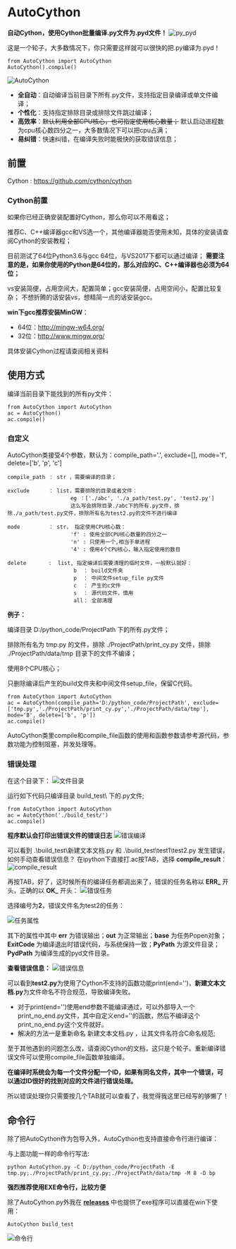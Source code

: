 # AutoCython

**自动Cython，使用Cython批量编译.py文件为.pyd文件！**
![py_pyd][1]

这是一个轮子，大多数情况下，你只需要这样就可以很快的把.py编译为.pyd！

    from AutoCython import AutoCython
    AutoCython().compile()

![AutoCython][2]

* **全自动**：自动编译当前目录下所有.py文件，支持指定目录编译或单文件编译；
* **个性化**：支持指定排除目录或排除文件跳过编译；
* **高效率**：~~默认利用全部CPU核心，也可指定使用核心数量；~~ 默认启动进程数为cpu核心数四分之一，大多数情况下可以把cpu占满；
* **易纠错**：快速纠错，在编译失败时能极快的获取错误信息；

## 前置

Cython : <https://github.com/cython/cython>

### Cython前置

如果你已经正确安装配置好Cython，那么你可以不用看这；

推荐C、C++编译器gcc和VS选一个，其他编译器能否使用未知，具体的安装请查阅Cython的安装教程；

目前测试了64位Python3.6与gcc 64位，与VS2017下都可以通过编译；
**需要注意的是，如果你使用的Python是64位的，那么对应的C、C++编译器也必须为64位；**

vs安装简便，占用空间大，配置简单；gcc安装简便，占用空间小，配置比较复杂；
不想折腾的话安装vs，想精简一点的话安装gcc。

**win下gcc推荐安装MinGW**：

* 64位：<http://mingw-w64.org/>
* 32位：<http://www.mingw.org/>

具体安装Cython过程请查阅相关资料

## 使用方式

编译当前目录下能找到的所有py文件：

    from AutoCython import AutoCython
    ac = AutoCython()
    ac.compile()

### 自定义

AutoCython类接受4个参数，默认为：compile_path='.', exclude=[], mode='f', delete=['b', 'p', 'c']

    compile_path ： str ，需要编译的目录；

    exclude      ： list，需要排除的目录或者文件：
                        eg ：['./abc', './a_path/test.py', 'test2.py']
                        这么写会排除目录./abc下的所有.py文件，排除./a_path/test.py文件，排除所有名为test2.py的文件不进行编译

    mode         ： str， 指定使用CPU核心数：
                        'f' : 使用全部CPU核心数量的四分之一
                        'n' : 只使用一个,相当于单进程
                        '4' : 使用4个CPU核心，输入指定使用的数目

    delete       :  list, 指定编译后需要清理的临时文件，一般默认就好：
                         b  ： build文件夹
                         p  ： 中间文件setup_file py文件
                         c  ： 产生的c文件
                         s  ： 源代码文件，慎用
                         all： 全部清理

**例子：**

编译目录 D:/python_code/ProjectPath 下的所有.py文件；

排除所有名为 tmp.py 的文件，排除 ./ProjectPath/print_cy.py 文件，排除 ./ProjectPath/data/tmp 目录下的文件不编译；

使用8个CPU核心；

只删除编译后产生的build文件夹和中间文件setup_file，保留C代码。

    from AutoCython import AutoCython
    ac = AutoCython(compile_path='D:/python_code/ProjectPath', exclude=['tmp.py','./ProjectPath/print_cy.py','./ProjectPath/data/tmp'], mode='8', delete=['b', 'p'])
    ac.compile()

AutoCython类里compile和compile_file函数的使用和函数参数请参考源代码，参数功能为控制阻塞，并发处理等。

### 错误处理

在这个目录下：
![文件目录][3]

运行如下代码只编译目录 build_test\ 下的.py文件;

    from AutoCython import AutoCython
    ac = AutoCython('./build_test/')
    ac.compile()

**程序默认会打印出错误文件的错误日志**
![错误编译][4]

可以看到 .\build_test\新建文本文档.py 和 .\build_test\test1\test2.py 发生错误，如何手动查看错误信息？
在ipython下直接打.ac按TAB，选择 **compile_result**：
![compile_result][5]

再按TAB，好了，这时候所有的编译任务都调出来了，错误的任务名称以 **ERR_** 开头，正确的以 **OK_** 开头：
![错误任务][6]

选择编号为**2**，错误文件名为test2的任务：

![任务属性][7]

其下的属性中其中 **err** 为错误输出；**out** 为正常输出；**base** 为任务Popen对象；**ExitCode** 为编译退出时错误代码，与系统保持一致；**PyPath** 为源文件目录；**PydPath** 为编译生成的pyd文件目录。

**查看错误信息：**
![错误信息][8]

可以看到**test2.py**为使用了Cython不支持的函数功能print(end='')，**新建文本文档.py**为文件命名不符合规范，导致编译失败。

* 对于print(end='')使用end参数不能编译通过，可以外部导入一个print_no_end.py文件，其中自定义end=''的函数，然后不编译这个print_no_end.py这个文件就好。
* 解决的方法一是重新命名 新建文本文档.py ，让其文件名符合C命名规范;

至于其他遇到的问题怎么改，请查阅Cython的文档，这只是个轮子。重新编译错误文件可以使用compile_file函数单独编译。

**在编译时系统会为每一个文件分配一个ID，如果有同名文件，其中一个错误，可以通过ID很好的找到对应的文件进行错误处理。**

所以错误处理你只需要按几个TAB就可以查看了，我觉得我这里已经写的够懒了！

## 命令行

除了把AutoCython作为包导入外，AutoCython也支持直接命令行进行编译：

与上面功能一样的命令行写法:

    python AutoCython.py -C D:/python_code/ProjectPath -E tmp.py;./ProjectPath/print_cy.py;./ProjectPath/data/tmp -M 8 -D bp
**强烈推荐使用EXE命令行，比较方便**

除了AutoCython.py外我在 **[releases][9]** 中也提供了exe程序可以直接在win下使用：

    AutoCython build_test

![命令行][11]

  [1]: https://raw.githubusercontent.com/EVA-JianJun/GitPigBed/master/blog_files/img/AutoCython_20210824.png
  [2]: https://raw.githubusercontent.com/EVA-JianJun/GitPigBed/master/blog_files/img/AutoCython_20200316_2.jpg
  [3]: https://raw.githubusercontent.com/EVA-JianJun/GitPigBed/master/blog_files/img/AutoCython_20200316_3.jpg
  [4]: https://raw.githubusercontent.com/EVA-JianJun/GitPigBed/master/blog_files/img/AutoCython_20200316_4.jpg
  [5]: https://raw.githubusercontent.com/EVA-JianJun/GitPigBed/master/blog_files/img/AutoCython_20200316_5.jpg
  [6]: https://raw.githubusercontent.com/EVA-JianJun/GitPigBed/master/blog_files/img/AutoCython_20200316_6.jpg
  [7]: https://raw.githubusercontent.com/EVA-JianJun/GitPigBed/master/blog_files/img/AutoCython_20200316_7.jpg
  [8]: https://raw.githubusercontent.com/EVA-JianJun/GitPigBed/master/blog_files/img/AutoCython_20200316_8.jpg
  [9]: https://github.com/EVA-JianJun/AutoCython/releases
  [10]: https://raw.githubusercontent.com/EVA-JianJun/GitPigBed/master/blog_files/img/AutoCython_20200316_10.jpg
  [11]: https://raw.githubusercontent.com/EVA-JianJun/GitPigBed/master/blog_files/img/AutoCython_20200316_11.jpg